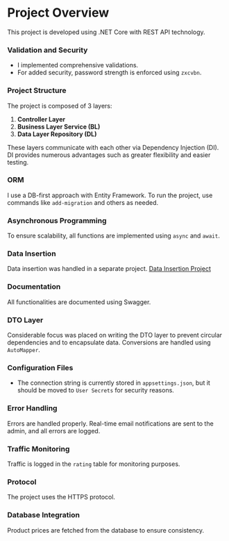 # Project Overview

This project is developed using .NET Core with REST API technology.

### Validation and Security
- I implemented comprehensive validations.
- For added security, password strength is enforced using `zxcvbn`.

### Project Structure
The project is composed of 3 layers:
1. **Controller Layer**
2. **Business Layer Service (BL)**
3. **Data Layer Repository (DL)**

These layers communicate with each other via Dependency Injection (DI). DI provides numerous advantages such as greater flexibility and easier testing.

### ORM
I use a DB-first approach with Entity Framework. To run the project, use commands like `add-migration` and others as needed.

### Asynchronous Programming
To ensure scalability, all functions are implemented using `async` and `await`.

### Data Insertion
Data insertion was handled in a separate project. [Data Insertion Project](https://github.com/yaelProg/SQL-C_sharp-WebAPI-Store)

### Documentation
All functionalities are documented using Swagger.

### DTO Layer
Considerable focus was placed on writing the DTO layer to prevent circular dependencies and to encapsulate data. Conversions are handled using `AutoMapper`.

### Configuration Files
- The connection string is currently stored in `appsettings.json`, but it should be moved to `User Secrets` for security reasons.

### Error Handling
Errors are handled properly. Real-time email notifications are sent to the admin, and all errors are logged.

### Traffic Monitoring
Traffic is logged in the `rating` table for monitoring purposes.

### Protocol
The project uses the HTTPS protocol.

### Database Integration
Product prices are fetched from the database to ensure consistency.
